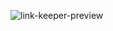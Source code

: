 ![link-keeper-preview](https://user-images.githubusercontent.com/58908279/88201750-3c3df500-cc1e-11ea-894d-f82c14d79940.gif)
